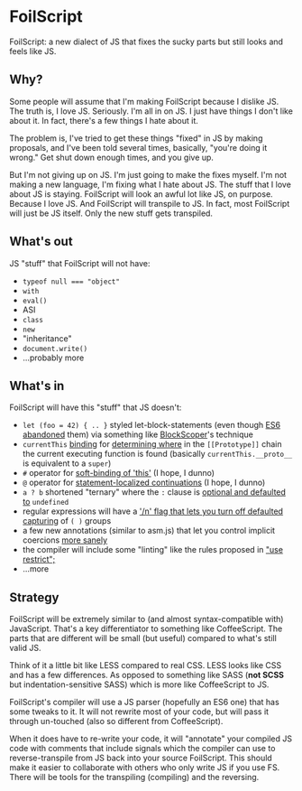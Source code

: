 # FoilScript

FoilScript: a new dialect of JS that fixes the sucky parts but still looks and feels like JS.

## Why?
Some people will assume that I'm making FoilScript because I dislike JS. The truth is, I love JS. Seriously. I'm all in on JS. I just have things I don't like about it. In fact, there's a few things I hate about it.

The problem is, I've tried to get these things "fixed" in JS by making proposals, and I've been told several times, basically, "you're doing it wrong." Get shut down enough times, and you give up.

But I'm not giving up on JS. I'm just going to make the fixes myself. I'm not making a new language, I'm fixing what I hate about JS. The stuff that I love about JS is staying. FoilScript will look an awful lot like JS, on purpose. Because I love JS. And FoilScript will transpile to JS. In fact, most FoilScript will just be JS itself. Only the new stuff gets transpiled.

## What's out
JS "stuff" that FoilScript will not have:

* `typeof null === "object"`
* `with`
* `eval()`
* ASI
* `class`
* `new`
* "inheritance"
* `document.write()`
* ...probably more

## What's in
FoilScript will have this "stuff" that JS doesn't:

* `let (foo = 42) { .. }` styled let-block-statements (even though [ES6 abandoned](https://twitter.com/littlecalculist/status/318726015432159233) them) via something like [BlockScoper](https://github.com/getify/BlockScoper.js)'s technique
* `currentThis` [binding](https://gist.github.com/getify/5253319) for [determining where](https://gist.github.com/getify/5254459) in the `[[Prototype]]` chain the current executing function is found (basically `currentThis.__proto__` is equivalent to a `super`)
* `#` operator for [soft-binding of 'this'](https://gist.github.com/getify/4596011) (I hope, I dunno)
* `@` operator for [statement-localized continuations](https://gist.github.com/getify/727232) (I hope, I dunno)
* `a ? b` shortened "ternary" where the `:` clause is [optional and defaulted to](http://mozilla.6506.n7.nabble.com/Existential-operator-tp109073p109123.html) `undefined`
* regular expressions will have a ['/n' flag that lets you turn off defaulted capturing](https://mail.mozilla.org/pipermail/es-discuss/2012-March/021387.html) of `( )` groups
* a few new annotations (similar to asm.js) that let you control implicit coercions [more sanely](https://gist.github.com/getify/3057796)
* the compiler will include some "linting" like the rules proposed in ["use restrict";](http://restrictmode.org)
* ...more

## Strategy

FoilScript will be extremely similar to (and almost syntax-compatible with) JavaScript. That's a key differentiator to something like CoffeeScript. The parts that are different will be small (but useful) compared to what's still valid JS.

Think of it a little bit like LESS compared to real CSS. LESS looks like CSS and has a few differences. As opposed to something like SASS (**not SCSS** but indentation-sensitive SASS) which is more like CoffeeScript to JS.

FoilScript's compiler will use a JS parser (hopefully an ES6 one) that has some tweaks to it. It will not rewrite most of your code, but will pass it through un-touched (also so different from CoffeeScript).

When it does have to re-write your code, it will "annotate" your compiled JS code with comments that include signals which the compiler can use to reverse-transpile from JS back into your source FoilScript. This should make it easier to collaborate with others who only write JS if you use FS. There will be tools for the transpiling (compiling) and the reversing.
